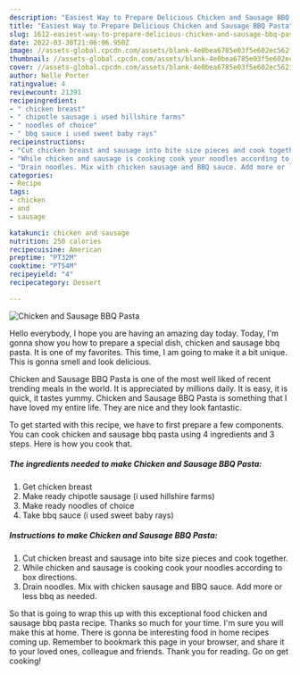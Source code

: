 ```yaml
---
description: "Easiest Way to Prepare Delicious Chicken and Sausage BBQ Pasta"
title: "Easiest Way to Prepare Delicious Chicken and Sausage BBQ Pasta"
slug: 1612-easiest-way-to-prepare-delicious-chicken-and-sausage-bbq-pasta
date: 2022-03-30T21:06:06.950Z
image: //assets-global.cpcdn.com/assets/blank-4e0bea6785e03f5e602ec562f230caae08da540cada707380b4fe1bbebba43da.png
thumbnail: //assets-global.cpcdn.com/assets/blank-4e0bea6785e03f5e602ec562f230caae08da540cada707380b4fe1bbebba43da.png
cover: //assets-global.cpcdn.com/assets/blank-4e0bea6785e03f5e602ec562f230caae08da540cada707380b4fe1bbebba43da.png
author: Nelle Porter
ratingvalue: 4
reviewcount: 21391
recipeingredient:
- " chicken breast"
- " chipotle sausage i used hillshire farms"
- " noodles of choice"
- " bbq sauce i used sweet baby rays"
recipeinstructions:
- "Cut chicken breast and sausage into bite size pieces and cook together."
- "While chicken and sausage is cooking cook your noodles according to box directions."
- "Drain noodles. Mix with chicken sausage and BBQ sauce. Add more or less bbq as needed."
categories:
- Recipe
tags:
- chicken
- and
- sausage

katakunci: chicken and sausage 
nutrition: 250 calories
recipecuisine: American
preptime: "PT32M"
cooktime: "PT54M"
recipeyield: "4"
recipecategory: Dessert

---
```



![Chicken and Sausage BBQ Pasta](//assets-global.cpcdn.com/assets/blank-4e0bea6785e03f5e602ec562f230caae08da540cada707380b4fe1bbebba43da.png)

Hello everybody, I hope you are having an amazing day today. Today, I'm gonna show you how to prepare a special dish, chicken and sausage bbq pasta. It is one of my favorites. This time, I am going to make it a bit unique. This is gonna smell and look delicious.



Chicken and Sausage BBQ Pasta is one of the most well liked of recent trending meals in the world. It is appreciated by millions daily. It is easy, it is quick, it tastes yummy. Chicken and Sausage BBQ Pasta is something that I have loved my entire life. They are nice and they look fantastic.


To get started with this recipe, we have to first prepare a few components. You can cook chicken and sausage bbq pasta using 4 ingredients and 3 steps. Here is how you cook that.

<!--inarticleads1-->

##### The ingredients needed to make Chicken and Sausage BBQ Pasta:

1. Get  chicken breast
1. Make ready  chipotle sausage (i used hillshire farms)
1. Make ready  noodles of choice
1. Take  bbq sauce (i used sweet baby rays)




<!--inarticleads2-->

##### Instructions to make Chicken and Sausage BBQ Pasta:

1. Cut chicken breast and sausage into bite size pieces and cook together.
1. While chicken and sausage is cooking cook your noodles according to box directions.
1. Drain noodles. Mix with chicken sausage and BBQ sauce. Add more or less bbq as needed.




So that is going to wrap this up with this exceptional food chicken and sausage bbq pasta recipe. Thanks so much for your time. I'm sure you will make this at home. There is gonna be interesting food in home recipes coming up. Remember to bookmark this page in your browser, and share it to your loved ones, colleague and friends. Thank you for reading. Go on get cooking!
